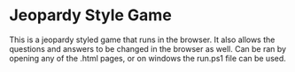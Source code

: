 <h1>Jeopardy Style Game</h1>
<p>This is a jeopardy styled game that runs in the browser. It also allows the questions and answers to be changed in the browser as well. Can be ran by opening any of the .html pages, or on windows the run.ps1 file can be used.</p>
